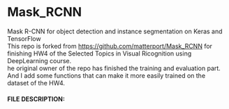 # Mask_RCNN
Mask R-CNN for object detection and instance segmentation on Keras and TensorFlow
<br />
This repo is forked from https://github.com/matterport/Mask_RCNN for finishing HW4 of the Selected Topics in Visual Ricognition using DeepLearning course.
<br />
he original owner of the repo has finished the training and evaluation part.
And I add some functions that can make it more easily trained on the dataset of the HW4.
<br />
#### FILE DESCRIPTION:

